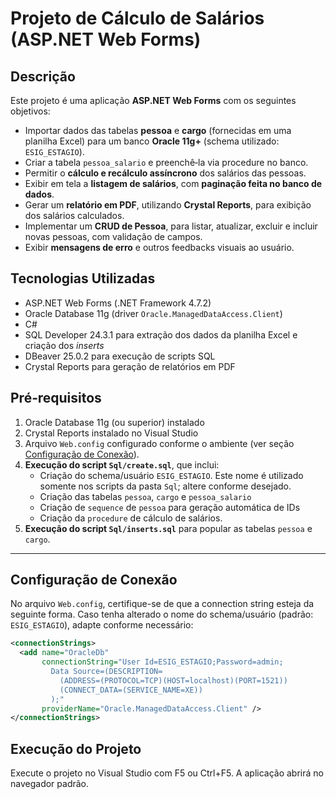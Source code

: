 ﻿# Projeto de Cálculo de Salários (ASP.NET Web Forms)

## Descrição
Este projeto é uma aplicação **ASP.NET Web Forms** com os seguintes objetivos:
- Importar dados das tabelas **pessoa** e **cargo** (fornecidas em uma planilha Excel) para um banco **Oracle 11g+** (schema utilizado: `ESIG_ESTAGIO`).
- Criar a tabela `pessoa_salario` e preenchê‑la via procedure no banco.
- Permitir o **cálculo e recálculo assíncrono** dos salários das pessoas.
- Exibir em tela a **listagem de salários**, com **paginação feita no banco de dados**.
- Gerar um **relatório em PDF**, utilizando **Crystal Reports**, para exibição dos salários calculados.
- Implementar um **CRUD de Pessoa**, para listar, atualizar, excluir e incluir novas pessoas, com validação de campos.
- Exibir **mensagens de erro** e outros feedbacks visuais ao usuário.

## Tecnologias Utilizadas
- ASP.NET Web Forms (.NET Framework 4.7.2)
- Oracle Database 11g (driver `Oracle.ManagedDataAccess.Client`)
- C# 
- SQL Developer 24.3.1 para extração dos dados da planilha Excel e criação dos *inserts*
- DBeaver 25.0.2 para execução de scripts SQL
- Crystal Reports para geração de relatórios em PDF

## Pré‑requisitos

1. Oracle Database 11g (ou superior) instalado
2. Crystal Reports instalado no Visual Studio
3. Arquivo `Web.config` configurado conforme o ambiente (ver seção [Configuração de Conexão](#configuração-de-conexão)).
4. **Execução do script `Sql/create.sql`**, que inclui:
   - Criação do schema/usuário `ESIG_ESTAGIO`. Este nome é utilizado somente nos scripts da pasta `Sql`; altere conforme desejado.
   - Criação das tabelas `pessoa`, `cargo` e `pessoa_salario`
   - Criação de `sequence` de `pessoa` para geração automática de IDs
   - Criação da `procedure` de cálculo de salários.
5. **Execução do script `Sql/inserts.sql`** para popular as tabelas `pessoa` e `cargo`.
---

## Configuração de Conexão

No arquivo `Web.config`, certifique-se de que a connection string esteja da seguinte forma. Caso tenha alterado o nome do schema/usuário (padrão: `ESIG_ESTAGIO`), adapte conforme necessário:

```xml
<connectionStrings>
  <add name="OracleDb"
       connectionString="User Id=ESIG_ESTAGIO;Password=admin;
         Data Source=(DESCRIPTION=
           (ADDRESS=(PROTOCOL=TCP)(HOST=localhost)(PORT=1521))
           (CONNECT_DATA=(SERVICE_NAME=XE))
         );"
       providerName="Oracle.ManagedDataAccess.Client" />
</connectionStrings>
```

## Execução do Projeto

Execute o projeto no Visual Studio com F5 ou Ctrl+F5. A aplicação abrirá no navegador padrão.